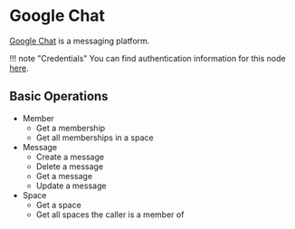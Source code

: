 # Google Chat

[Google Chat](https://chat.google.com/) is a messaging platform.

!!! note "Credentials"
    You can find authentication information for this node [here](/integrations/builtin/credentials/google/).


## Basic Operations

* Member
    * Get a membership
    * Get all memberships in a space
* Message
    * Create a message
    * Delete a message
    * Get a message
    * Update a message
* Space
    * Get a space
    * Get all spaces the caller is a member of

